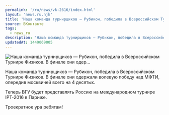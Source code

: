 ```yaml
---
permalink: '/ru/news/vk-2616/index.html'
layout: 'news.ru.njk'
title: 'Наша команда турнирщиков — Рубикон, победила в Всероссийском Турнире Физиков. В финале они одер…'
source: ВКонтакте
tags:
  - news_ru
description: 'Наша команда турнирщиков — Рубикон, победила в Всероссийском Турнире Физиков. В финале они одер…'
updatedAt: 1449069005
---
```

![Наша команда турнирщиков — Рубикон, победила в Всероссийском Турнире Физиков. В финале они одер…](https://sun9-24.userapi.com/impf/c629320/v629320452/268c5/W9bdThqOejM.jpg?size=640x640&quality=96&proxy=1&sign=18f39c42277bc3343ad7d08553c237fa&c_uniq_tag=xypf9bu0AVStU0bykJ2BISFNi-ERiQKAuGoToLdMnFA&type=album)

Наша команда турнирщиков — Рубикон, победила в Всероссийском Турнире Физиков. В финале они одержали волевую победу над МФТИ, опередив москвичей всего на 4 десятых.

Теперь ВГУ будет представлять Россию на международном турнире IPT-2016 в Париже.

Троекратное ура ребятам!
